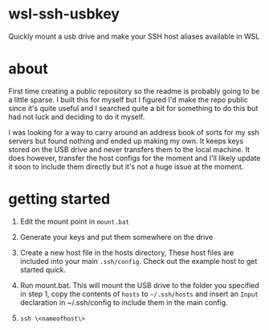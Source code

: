 # wsl-ssh-usbkey
Quickly mount a usb drive and make your SSH host aliases available in WSL

# about
First time creating a public repository so the readme is probably going to be a little sparse. I built this for myself but I figured I'd make the repo public since it's quite useful and I searched quite a bit for something to do this but had not luck and deciding to do it myself.

I was looking for a way to carry around an address book of sorts for my ssh servers but found nothing and ended up making my own.
It keeps keys stored on the USB drive and never transfers them to the local machine. It does however, transfer the host configs for the moment and I'll likely update it soon to include them directly but it's not a huge issue at the moment.

# getting started
 1) Edit the mount point in ```mount.bat```
 
 2) Generate your keys and put them somewhere on the drive
 
 3) Create a new host file in the hosts directory, These host files are included into your main ```.ssh/config```. Check out the example host to get started quick.
 
 4) Run mount.bat. This will mount the USB drive to the folder you specified in step 1, copy the contents of ```hosts``` to ```~/.ssh/hosts``` and insert an ```Input``` declaration in ~/.ssh/config to include them in the main config.
 
 5) ```ssh \<nameofhost\>```
